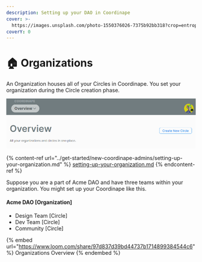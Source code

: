```yaml
---
description: Setting up your DAO in Coordinape
cover: >-
  https://images.unsplash.com/photo-1550376026-7375b92bb318?crop=entropy&cs=srgb&fm=jpg&ixid=MnwxOTcwMjR8MHwxfHNlYXJjaHwxfHxvcmdhbml6YXRpb258ZW58MHx8fHwxNjUyNjAzMTY5&ixlib=rb-1.2.1&q=85
coverY: 0
---
```


# 🏠 Organizations

An Organization houses all of your Circles in Coordinape. You set your organization during the Circle creation phase.

![](<../../.gitbook/assets/image (23).png>)

{% content-ref url="../get-started/new-coordinape-admins/setting-up-your-organization.md" %}
[setting-up-your-organization.md](../get-started/new-coordinape-admins/setting-up-your-organization.md)
{% endcontent-ref %}

Suppose you are a part of Acme DAO and have three teams within your organization. You might set up your Coordinape like this.

#### **Acme DAO \[Organization]**

* Design Team \[Circle]
* Dev Team \[Circle]
* Community \[Circle]

{% embed url="https://www.loom.com/share/97d837d39bd44737b1714899384544c6" %}
Organizations Overview
{% endembed %}
